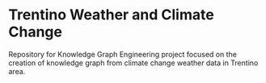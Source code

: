 # Trentino Weather and Climate Change
Repository for Knowledge Graph Engineering project focused on the creation of knowledge graph from climate change weather data in Trentino area.
